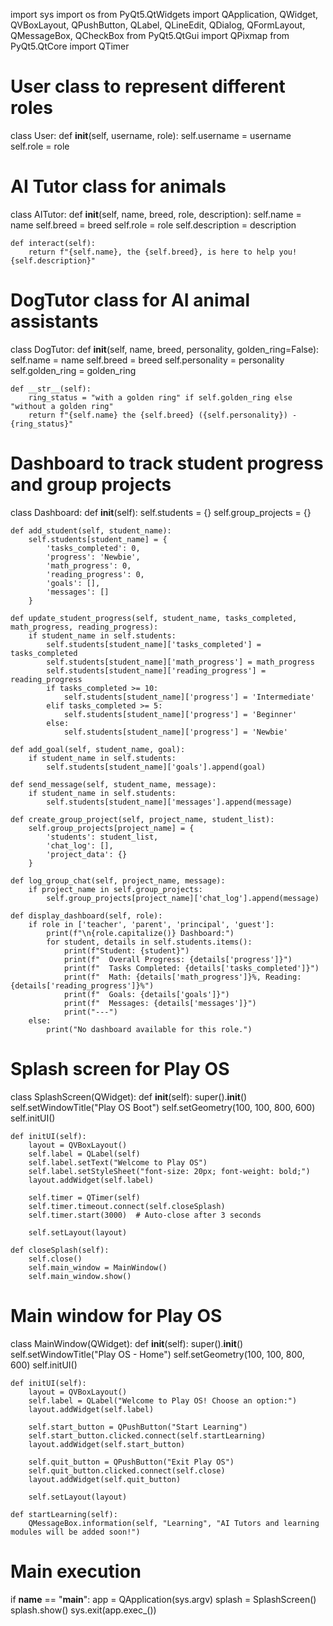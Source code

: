 import sys
import os
from PyQt5.QtWidgets import QApplication, QWidget, QVBoxLayout, QPushButton, QLabel, QLineEdit, QDialog, QFormLayout, QMessageBox, QCheckBox
from PyQt5.QtGui import QPixmap
from PyQt5.QtCore import QTimer

# User class to represent different roles
class User:
    def __init__(self, username, role):
        self.username = username
        self.role = role

# AI Tutor class for animals
class AITutor:
    def __init__(self, name, breed, role, description):
        self.name = name
        self.breed = breed
        self.role = role
        self.description = description

    def interact(self):
        return f"{self.name}, the {self.breed}, is here to help you! {self.description}"

# DogTutor class for AI animal assistants
class DogTutor:
    def __init__(self, name, breed, personality, golden_ring=False):
        self.name = name
        self.breed = breed
        self.personality = personality
        self.golden_ring = golden_ring

    def __str__(self):
        ring_status = "with a golden ring" if self.golden_ring else "without a golden ring"
        return f"{self.name} the {self.breed} ({self.personality}) - {ring_status}"

# Dashboard to track student progress and group projects
class Dashboard:
    def __init__(self):
        self.students = {}
        self.group_projects = {}

    def add_student(self, student_name):
        self.students[student_name] = {
            'tasks_completed': 0,
            'progress': 'Newbie',
            'math_progress': 0,
            'reading_progress': 0,
            'goals': [],
            'messages': []
        }

    def update_student_progress(self, student_name, tasks_completed, math_progress, reading_progress):
        if student_name in self.students:
            self.students[student_name]['tasks_completed'] = tasks_completed
            self.students[student_name]['math_progress'] = math_progress
            self.students[student_name]['reading_progress'] = reading_progress
            if tasks_completed >= 10:
                self.students[student_name]['progress'] = 'Intermediate'
            elif tasks_completed >= 5:
                self.students[student_name]['progress'] = 'Beginner'
            else:
                self.students[student_name]['progress'] = 'Newbie'

    def add_goal(self, student_name, goal):
        if student_name in self.students:
            self.students[student_name]['goals'].append(goal)

    def send_message(self, student_name, message):
        if student_name in self.students:
            self.students[student_name]['messages'].append(message)

    def create_group_project(self, project_name, student_list):
        self.group_projects[project_name] = {
            'students': student_list,
            'chat_log': [],
            'project_data': {}
        }

    def log_group_chat(self, project_name, message):
        if project_name in self.group_projects:
            self.group_projects[project_name]['chat_log'].append(message)

    def display_dashboard(self, role):
        if role in ['teacher', 'parent', 'principal', 'guest']:
            print(f"\n{role.capitalize()} Dashboard:")
            for student, details in self.students.items():
                print(f"Student: {student}")
                print(f"  Overall Progress: {details['progress']}")
                print(f"  Tasks Completed: {details['tasks_completed']}")
                print(f"  Math: {details['math_progress']}%, Reading: {details['reading_progress']}%")
                print(f"  Goals: {details['goals']}")
                print(f"  Messages: {details['messages']}")
                print("---")
        else:
            print("No dashboard available for this role.")

# Splash screen for Play OS
class SplashScreen(QWidget):
    def __init__(self):
        super().__init__()
        self.setWindowTitle("Play OS Boot")
        self.setGeometry(100, 100, 800, 600)
        self.initUI()

    def initUI(self):
        layout = QVBoxLayout()
        self.label = QLabel(self)
        self.label.setText("Welcome to Play OS")
        self.label.setStyleSheet("font-size: 20px; font-weight: bold;")
        layout.addWidget(self.label)

        self.timer = QTimer(self)
        self.timer.timeout.connect(self.closeSplash)
        self.timer.start(3000)  # Auto-close after 3 seconds

        self.setLayout(layout)

    def closeSplash(self):
        self.close()
        self.main_window = MainWindow()
        self.main_window.show()

# Main window for Play OS
class MainWindow(QWidget):
    def __init__(self):
        super().__init__()
        self.setWindowTitle("Play OS - Home")
        self.setGeometry(100, 100, 800, 600)
        self.initUI()

    def initUI(self):
        layout = QVBoxLayout()
        self.label = QLabel("Welcome to Play OS! Choose an option:")
        layout.addWidget(self.label)

        self.start_button = QPushButton("Start Learning")
        self.start_button.clicked.connect(self.startLearning)
        layout.addWidget(self.start_button)

        self.quit_button = QPushButton("Exit Play OS")
        self.quit_button.clicked.connect(self.close)
        layout.addWidget(self.quit_button)

        self.setLayout(layout)

    def startLearning(self):
        QMessageBox.information(self, "Learning", "AI Tutors and learning modules will be added soon!")

# Main execution
if __name__ == "__main__":
    app = QApplication(sys.argv)
    splash = SplashScreen()
    splash.show()
    sys.exit(app.exec_())
